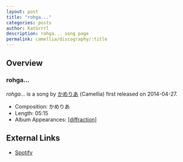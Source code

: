 ```yaml
---
layout: post
title: "rohga..."
categories: posts
author: KatGrrrl
description: rohga... song page
permalink: camellia/discography/:title
---
```


## Overview

### rohga...

*rohga...* is a song by [かめりあ](/camellia) (Camellia) first released on 2014-04-27.

* Composition: かめりあ
* Length: 05:15
* Album Appearances: [\[diffraction\]](<{% link postsInclude/_posts/camellia/albums/diffraction/2023-12-05-diffraction.md %}>)

## External Links

* [Spotify](https://open.spotify.com/track/0O8wkmZTx5KholyhDh64xI?si=476a623ad45f4f62)
